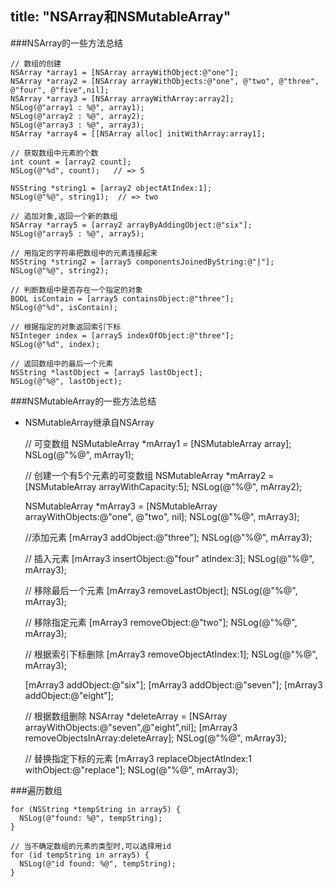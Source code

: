 title: "NSArray和NSMutableArray"
---
###NSArray的一些方法总结
  
    // 数组的创建
    NSArray *array1 = [NSArray arrayWithObject:@"one"];
    NSArray *array2 = [NSArray arrayWithObjects:@"one", @"two", @"three", @"four", @"five",nil];
    NSArray *array3 = [NSArray arrayWithArray:array2];
    NSLog(@"array1 : %@", array1);
    NSLog(@"array2 : %@", array2);
    NSLog(@"array3 : %@", array3);
    NSArray *array4 = [[NSArray alloc] initWithArray:array1];
    
    // 获取数组中元素的个数
    int count = [array2 count];
    NSLog(@"%d", count);   // => 5
    
    NSString *string1 = [array2 objectAtIndex:1];
    NSLog(@"%@", string1);  // => two
    
    // 追加对象,返回一个新的数组
    NSArray *array5 = [array2 arrayByAddingObject:@"six"];
    NSLog(@"array5 : %@", array5);
    
    // 用指定的字符串把数组中的元素连接起来
    NSString *string2 = [array5 componentsJoinedByString:@"|"];
    NSLog(@"%@", string2);
    
    // 判断数组中是否存在一个指定的对象
    BOOL isContain = [array5 containsObject:@"three"];
    NSLog(@"%d", isContain);
    
    // 根据指定的对象返回索引下标
    NSInteger index = [array5 indexOfObject:@"three"];
    NSLog(@"%d", index);
    
    // 返回数组中的最后一个元素
    NSString *lastObject = [array5 lastObject];
    NSLog(@"%@", lastObject);


###NSMutableArray的一些方法总结
* NSMutableArray继承自NSArray


    // 可变数组
    NSMutableArray *mArray1 = [NSMutableArray array];
    NSLog(@"%@", mArray1);
    
    // 创建一个有5个元素的可变数组
    NSMutableArray *mArray2 = [NSMutableArray arrayWithCapacity:5];
    NSLog(@"%@", mArray2);
    
    NSMutableArray *mArray3 = [NSMutableArray arrayWithObjects:@"one", @"two", nil];
    NSLog(@"%@", mArray3);
    
    //添加元素
    [mArray3 addObject:@"three"];
    NSLog(@"%@", mArray3);
    
    // 插入元素
    [mArray3 insertObject:@"four" atIndex:3];
    NSLog(@"%@", mArray3);
    
    // 移除最后一个元素
    [mArray3 removeLastObject];
    NSLog(@"%@", mArray3);
    
    // 移除指定元素
    [mArray3 removeObject:@"two"];
    NSLog(@"%@", mArray3);
    
    // 根据索引下标删除
    [mArray3 removeObjectAtIndex:1];
    NSLog(@"%@", mArray3);
    
    [mArray3 addObject:@"six"];
    [mArray3 addObject:@"seven"];
    [mArray3 addObject:@"eight"];
    
    // 根据数组删除
    NSArray *deleteArray = [NSArray arrayWithObjects:@"seven",@"eight",nil];
    [mArray3 removeObjectsInArray:deleteArray];
    NSLog(@"%@", mArray3);
    
    // 替换指定下标的元素
    [mArray3 replaceObjectAtIndex:1 withObject:@"replace"];
    NSLog(@"%@", mArray3);

###遍历数组
    
    for (NSString *tempString in array5) {
      NSLog(@"found: %@", tempString);
    }
    
    // 当不确定数组的元素的类型时,可以选择用id
    for (id tempString in array5) {
      NSLog(@"id found: %@", tempString);
    }